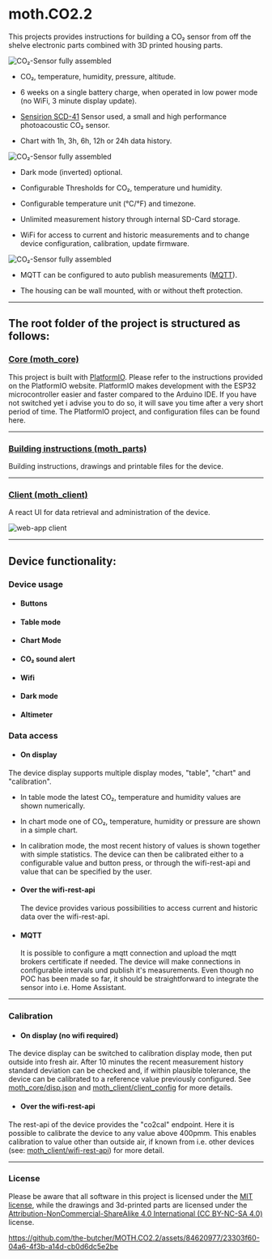 # moth.CO2.2

This projects provides instructions for building a CO₂ sensor from off the shelve electronic parts combined with 3D printed housing parts.

![CO₂-Sensor fully assembled](/images/sensor01_800.jpg?raw=true)

- CO₂, temperature, humidity, pressure, altitude.

- 6 weeks on a single battery charge, when operated in low power mode (no WiFi, 3 minute display update).

- [Sensirion SCD-41](https://www.adafruit.com/product/5190) Sensor used, a small and high performance photoacoustic CO₂ sensor.

- Chart with 1h, 3h, 6h, 12h or 24h data history.

![CO₂-Sensor fully assembled](/images/sensor03_800.jpg?raw=true)

- Dark mode (inverted) optional.

- Configurable Thresholds for CO₂, temperature und humidity.

- Configurable temperature unit (°C/°F) and timezone.

- Unlimited measurement history through internal SD-Card storage.

- WiFi for access to current and historic measurements and to change device configuration, calibration, update firmware.

![CO₂-Sensor fully assembled](/images/sensor04_800.jpg?raw=true)

- MQTT can be configured to auto publish measurements ([MQTT](https://de.wikipedia.org/wiki/MQTT)).

- The housing can be wall mounted, with or without theft protection.

---
## The root folder of the project is structured as follows:

### [Core (moth_core)](moth_core/README.md)

This project is built with [PlatformIO](https://platformio.org/). Please refer to the instructions provided on the PlatformIO website. PlatformIO makes development with the ESP32 microcontroller easier and faster compared to the Arduino IDE. If you have not switched yet i advise you to do so, it will save you time after a very short period of time.
The PlatformIO project, and configuration files can be found here.

---
### [Building instructions (moth_parts)](moth_parts/README.md)

Building instructions, drawings and printable files for the device.

---
### [Client (moth_client)](moth_client/README.md)

A react UI for data retrieval and administration of the device.

![web-app client](/images/moth_client.gif)

---

## Device functionality:

### Device usage

- #### Buttons

- #### Table mode

- #### Chart Mode

- #### CO₂ sound alert

- #### Wifi

- #### Dark mode

- #### Altimeter

### Data access

- #### On display

The device display supports multiple display modes, "table", "chart" and "calibration".

  - In table mode the latest CO₂, temperature and  humidity values are shown numerically.
  - In chart mode one of CO₂, temperature, humidity or pressure are shown in a simple chart.
  - In calibration mode, the most recent history of values is shown together with simple statistics. The device can then be calibrated either to a configurable value and button press, or through the wifi-rest-api and value that can be specified by the user.

- #### Over the wifi-rest-api

  The device provides various possibilities to access current and historic data over the wifi-rest-api.

- #### MQTT

  It is possible to configure a mqtt connection and upload the mqtt brokers certificate if needed. The device will make connections in configurable intervals und publish it's measurements.
  Even though no POC has been made so far, it should be straightforward to integrate the sensor into i.e. Home Assistant.

---

### Calibration

- #### On display (no wifi required)

The device display can be switched to calibration display mode, then put outside into fresh air. After 10 minutes the recent measurement history standard deviation can be checked and, if within plausible tolerance, the device can be calibrated to a reference value previously configured. See [moth_core/disp.json](/moth_core/README.md#dispjson) and [moth_client/client_config](/moth_client/README.md#client-config) for more details.

- #### Over the wifi-rest-api

The rest-api of the device provides the "co2cal" endpoint. Here it is possible to calibrate the device to any value above 400pmm. This enables calibration to value other than outside air, if known from i.e. other devices (see: [moth_client/wifi-rest-api](/moth_client/README.md#wifi-rest-api)) for more detail.

---

### License

Please be aware that all software in this project is licensed under the [MIT license](license.txt), while the drawings and 3d-printed parts are licensed under the [Attribution-NonCommercial-ShareAlike 4.0 International (CC BY-NC-SA 4.0)](https://creativecommons.org/licenses/by-nc-sa/4.0/) license.

https://github.com/the-butcher/MOTH.CO2.2/assets/84620977/23303f60-04a6-4f3b-a14d-cb0d6dc5e2be


